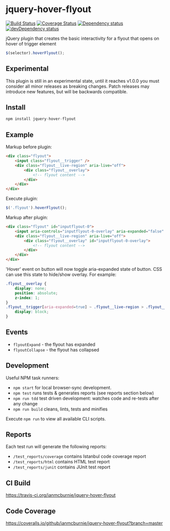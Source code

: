# jquery-hover-flyout

<p>
    <a href="https://travis-ci.org/ianmcburnie/jquery-hover-flyout"><img src="https://api.travis-ci.org/ianmcburnie/jquery-hover-flyout.svg?branch=master" alt="Build Status" /></a>
    <a href='https://coveralls.io/github/ianmcburnie/jquery-hover-flyout?branch=master'><img src='https://coveralls.io/repos/ianmcburnie/jquery-hover-flyout/badge.svg?branch=master&service=github' alt='Coverage Status' /></a>
    <a href="https://david-dm.org/ianmcburnie/jquery-hover-flyout"><img src="https://david-dm.org/ianmcburnie/jquery-hover-flyout.svg" alt="Dependency status" /></a>
    <a href="https://david-dm.org/ianmcburnie/jquery-hover-flyout#info=devDependencies"><img src="https://david-dm.org/ianmcburnie/jquery-hover-flyout/dev-status.svg" alt="devDependency status" /></a>
</p>

jQuery plugin that creates the basic interactivity for a flyout that opens on hover of trigger element

```js
$(selector).hoverFlyout();
```

## Experimental

This plugin is still in an experimental state, until it reaches v1.0.0 you must consider all minor releases as breaking changes. Patch releases may introduce new features, but will be backwards compatible.

## Install

```js
npm install jquery-hover-flyout
```

## Example

Markup before plugin:

```html
<div class="flyout">
    <input class="flyout__trigger" />
    <div class="flyout__live-region" aria-live="off">
        <div class="flyout__overlay">
            <!-- flyout content -->
        </div>
    </div>
</div>
```

Execute plugin:

```js
$('.flyout').hoverFlyout();
```

Markup after plugin:

```html
<div class="flyout" id="inputflyout-0">
    <input aria-controls="inputflyout-0-overlay" aria-expanded="false" />
    <div class="flyout__live-region" aria-live="off">
        <div class="flyout__overlay" id="inputflyout-0-overlay">
            <!-- flyout content -->
        </div>
    </div>
</div>
```

'Hover' event on button will now toggle aria-expanded state of button. CSS can use this state to hide/show overlay. For example:

```css
.flyout__overlay {
    display: none;
    position: absolute;
    z-index: 1;
}
.flyout__trigger[aria-expanded=true] ~ .flyout__live-region > .flyout__overlay {
    display: block;
}
```

## Events

* `flyoutExpand` - the flyout has expanded
* `flyoutCollapse` - the flyout has collapsed

## Development

Useful NPM task runners:

* `npm start` for local browser-sync development.
* `npm test` runs tests & generates reports (see reports section below)
* `npm run tdd` test driven development: watches code and re-tests after any change
* `npm run build` cleans, lints, tests and minifies

Execute `npm run` to view all available CLI scripts.

## Reports

Each test run will generate the following reports:

* `/test_reports/coverage` contains Istanbul code coverage report
* `/test_reports/html` contains HTML test report
* `/test_reports/junit` contains JUnit test report

## CI Build

https://travis-ci.org/ianmcburnie/jquery-hover-flyout

## Code Coverage

https://coveralls.io/github/ianmcburnie/jquery-hover-flyout?branch=master
